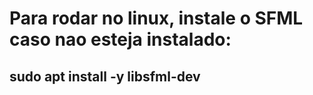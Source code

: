 # Para rodar no linux, instale o SFML caso nao esteja instalado:
## sudo apt install -y libsfml-dev


